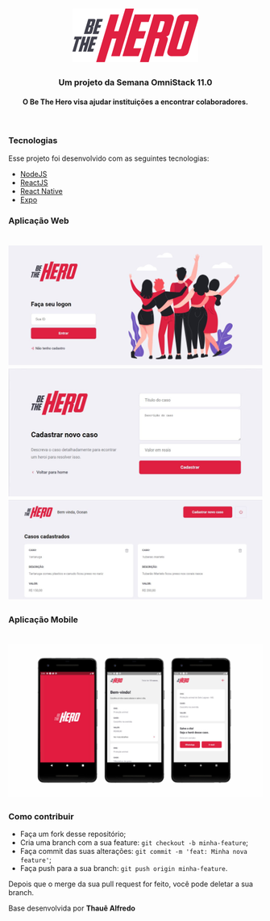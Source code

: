 <h1 align="center">
    <img alt="BeTheHero" title="#BeTheHero" src="./frontend/src/assets/logo.svg" width="250px" />
</h1>

<h3 align="center">
  Um projeto da Semana OmniStack 11.0
</h3>
<h4 align="center">O Be The Hero visa ajudar instituições a encontrar colaboradores.</h4>


<br>

### Tecnologias

Esse projeto foi desenvolvido com as seguintes tecnologias:

- [NodeJS](https://nodejs.org/en/)
- [ReactJS](https://reactjs.org)
- [React Native](https://facebook.github.io/react-native/)
- [Expo](https://expo.io/)



### Aplicação Web
<h1 align="center">
    <img alt="BeTheHero" title="Login da ong" src="./imagensReadme/login.JPG"/>
  <img alt="BeTheHero" title="Cadastro de casos" src="./imagensReadme/cadastroCasos.JPG"/>
    <img alt="BeTheHero" title="Casos cadastrados" src="./imagensReadme/casos.JPG"/>
</h1>

### Aplicação Mobile
<h1 align="center">
    <img alt="BeTheHero" title="#BeTheHero" src="./imagensReadme/telasM.png"/>
</h1>

### Como contribuir

- Faça um fork desse repositório;
- Cria uma branch com a sua feature: `git checkout -b minha-feature`;
- Faça commit das suas alterações: `git commit -m 'feat: Minha nova feature'`;
- Faça push para a sua branch: `git push origin minha-feature`.

Depois que o merge da sua pull request for feito, você pode deletar a sua branch.
<br>

Base desenvolvida por <strong>Thauê Alfredo</strong>
